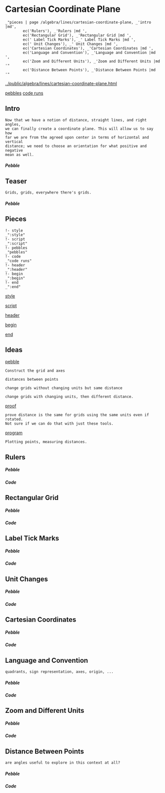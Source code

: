 # Cartesian Coordinate Plane

    _"pieces | page /algebra/lines/cartesian-coordinate-plane, _'intro |md',
            ec('Rulers'), _'Rulers |md ',
            ec('Rectangular Grid'), _'Rectangular Grid |md ',
            ec(' Label Tick Marks'), _' Label Tick Marks |md ',
            ec(' Unit Changes'), _' Unit Changes |md ',
            ec('Cartesian Coordinates'), _'Cartesian Coordinates |md ',
            ec('Language and Convention'), _'Language and Convention |md ',
            ec('Zoom and Different Units'), _'Zoom and Different Units |md '"
            ec('Distance Between Points'), _'Distance Between Points |md '"

[../public/algebra/lines/cartesian-coordinate-plane.html](# "save:")

[pebbles](#pebble "h5: | .join \n")
[code runs](#code "h5: | .join \n")

## Intro

    Now that we have a notion of distance, straight lines, and right angles,
    we can finally create a coordinate plane. This will allow us to say how
    far we are from the agreed upon center in terms of horizontal and vertical
    distance; we need to choose an orientation for what positive and negative
    mean as well. 

##### Pebble

## Teaser

    Grids, grids, everywhere there's grids. 

##### Pebble

## Pieces

    !- style
    _":style"
    !- script
    _":script"
    !- pebbles
    _"pebbles"
    !- code
    _"code runs"
    !- header
    _":header"
    !- begin
    _":begin"
    !- end
    _":end"


[style]() 

[script]()

[header]()

[begin]()

[end]()

## Ideas


[pebble]()

    Construct the grid and axes

    distances between points

    change grids without changing units but same distance

    change grids with changing units, then different distance. 

[proof]()

    prove distance is the same for grids using the same units even if rotated.
    Not sure if we can do that with just these tools. 

[program]()

    Plotting points, measuring distances. 


## Rulers




##### Pebble


##### Code


## Rectangular Grid




##### Pebble


##### Code


##  Label Tick Marks




##### Pebble


##### Code


##  Unit Changes




##### Pebble


##### Code


## Cartesian Coordinates




##### Pebble


##### Code


## Language and Convention


    quadrants, sign representation, axes, origin, ...




##### Pebble


##### Code


## Zoom and Different Units




##### Pebble


##### Code

## Distance Between Points


    are angles useful to explore in this context at all?




##### Pebble


##### Code

